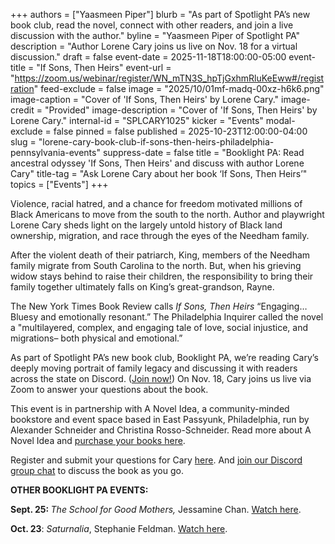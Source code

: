 +++
authors = ["Yaasmeen Piper"]
blurb = "As part of Spotlight PA’s new book club, read the novel, connect with other readers, and join a live discussion with the author."
byline = "Yaasmeen Piper of Spotlight PA"
description = "Author Lorene Cary joins us live on Nov. 18 for a virtual discussion."
draft = false
event-date = 2025-11-18T18:00:00-05:00
event-title = "If Sons, Then Heirs"
event-url = "https://zoom.us/webinar/register/WN_mTN3S_hpTjGxhmRluKeEww#/registration"
feed-exclude = false
image = "2025/10/01mf-madq-00xz-h6k6.png"
image-caption = "Cover of 'If Sons, Then Heirs' by Lorene Cary."
image-credit = "Provided"
image-description = "Cover of 'If Sons, Then Heirs' by Lorene Cary."
internal-id = "SPLCARY1025"
kicker = "Events"
modal-exclude = false
pinned = false
published = 2025-10-23T12:00:00-04:00
slug = "lorene-cary-book-club-if-sons-then-heirs-philadelphia-pennsylvania-events"
suppress-date = false
title = "Booklight PA: Read ancestral odyssey 'If Sons, Then Heirs' and discuss with author Lorene Cary"
title-tag = "Ask Lorene Cary about her book ‘If Sons, Then Heirs’"
topics = ["Events"]
+++

Violence, racial hatred, and a chance for freedom motivated millions of Black Americans to move from the south to the north. Author and playwright Lorene Cary sheds light on the largely untold history of Black land ownership, migration, and race through the eyes of the Needham family.

After the violent death of their patriarch, King, members of the Needham family migrate from South Carolina to the north. But, when his grieving widow stays behind to raise their children, the responsibility to bring their family together ultimately falls on King’s great-grandson, Rayne.

The New York Times Book Review calls <em>If Sons, Then Heirs</em> “Engaging… Bluesy and emotionally resonant.” The Philadelphia Inquirer called the novel a &#34;multilayered, complex, and engaging tale of love, social injustice, and migrations– both physical and emotional.”

As part of Spotlight PA’s new book club, Booklight PA, we’re reading Cary’s deeply moving portrait of family legacy and discussing it with readers across the state on Discord. (<a href="https://discord.gg/RJJm3BxnwB">Join now!</a>) On Nov. 18, Cary joins us live via Zoom to answer your questions about the book.

This event is in partnership with A Novel Idea, a community-minded bookstore and event space based in East Passyunk, Philadelphia, run by Alexander Schneider and Christina Rosso-Schneider. Read more about A Novel Idea and <a href="https://anovelideaphilly.com/book-list/">purchase your books here</a>.

Register and submit your questions for Cary <a href="https://zoom.us/webinar/register/WN_mTN3S_hpTjGxhmRluKeEww">here</a>. And <a href="https://discord.gg/RJJm3BxnwB">join our Discord group chat</a> to discuss the book as you go.

<strong>OTHER BOOKLIGHT PA EVENTS:</strong>

<strong>Sept. 25: </strong><em>The School for Good Mothers, </em>Jessamine Chan. <a href="https://www.spotlightpa.org/news/2025/08/jessamine-chan-book-club-school-for-good-mothers-events/">Watch here</a>.<br/>

<strong>Oct. 23</strong>: <em>Saturnalia</em>, Stephanie Feldman. <a href="https://www.spotlightpa.org/news/2025/09/stephanie-feldman-book-club-saturnalia-philadelphia-pennsylvania-events/">Watch here</a>.<em></em>

